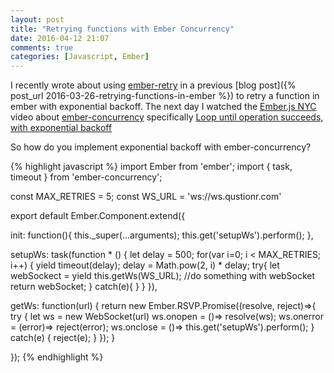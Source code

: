 ```yaml
---
layout: post
title: "Retrying functions with Ember Concurrency"
date: 2016-04-12 21:07
comments: true
categories: [Javascript, Ember]
---
```


I recently wrote about using [ember-retry](https://www.npmjs.com/package/ember-retry) in a previous [blog post]({% post_url 2016-03-26-retrying-functions-in-ember %}) to retry a function in ember with exponential backoff. The next day I watched the [Ember.js NYC](http://www.youtube.com/watch?v=uVr5HWzecKI&t=1h08m05s) video about [ember-concurrency](http://ember-concurrency.com) specifically [Loop until operation succeeds, with exponential backoff](http://www.youtube.com/watch?v=uVr5HWzecKI&t=1h51m26s)

So how do you implement exponential backoff with ember-concurrency?

{% highlight javascript %}
import Ember from 'ember';
import { task, timeout } from 'ember-concurrency';

const MAX_RETRIES = 5;
const WS_URL = 'ws://ws.qustionr.com'

export default Ember.Component.extend({

  init: function(){
    this._super(...arguments);
    this.get('setupWs').perform();
  },

  setupWs: task(function * () {
    let delay = 500;
    for(var i=0; i < MAX_RETRIES; i++) {
      yield timeout(delay);
      delay = Math.pow(2, i) * delay;
      try{
        let webSockect = yield this.getWs(WS_URL);
        //do something with webSocket
        return webSocket;
      } catch(e){ }
    }
  }),

  getWs: function(url) {
    return new Ember.RSVP.Promise((resolve, reject)=>{
      try {
        let ws = new WebSocket(url)
        ws.onopen = ()=> resolve(ws);
        ws.onerror = (error)=> reject(error);
        ws.onclose = ()=> this.get('setupWs').perform();
      } catch(e) {
        reject(e);
      }
    });
  }

});
{% endhighlight %}

